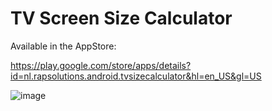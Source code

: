 # TV Screen Size Calculator

Available in the AppStore:

https://play.google.com/store/apps/details?id=nl.rapsolutions.android.tvsizecalculator&hl=en_US&gl=US

![image](https://user-images.githubusercontent.com/1546947/149780568-e53eb2ad-cb57-4495-9498-9281fda7341f.png)
